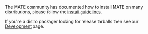 <!--
.. link:
.. description:
.. tags: 
.. date: 2012-04-17 06:32:31
.. title: Install
.. slug: install
-->

The MATE community has documented how to install MATE on many distributions,
please follow the [install guidelines](https://wiki.mate-desktop.org/#!pages/download.md).

If you're a distro packager looking for release tarballs then see our
[Development](/development/) page.
